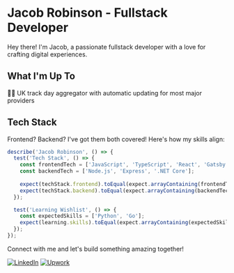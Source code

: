 # Jacob Robinson - Fullstack Developer

Hey there! I'm Jacob, a passionate fullstack developer with a love for crafting digital experiences.

## What I'm Up To

🚗🏁 UK track day aggregator with automatic updating for most major providers

## Tech Stack

Frontend? Backend? I've got them both covered! Here's how my skills align:

```javascript
describe('Jacob Robinson', () => {
  test('Tech Stack', () => {
    const frontendTech = ['JavaScript', 'TypeScript', 'React', 'Gatsby', 'Next.js', 'Redux'];
    const backendTech = ['Node.js', 'Express', '.NET Core'];
    
    expect(techStack.frontend).toEqual(expect.arrayContaining(frontendTech));
    expect(techStack.backend).toEqual(expect.arrayContaining(backendTech));
  });

  test('Learning Wishlist', () => {
    const expectedSkills = ['Python', 'Go'];
    expect(learning.skills).toEqual(expect.arrayContaining(expectedSkills));
  });
});
```

Connect with me and let's build something amazing together!

[![LinkedIn](https://img.shields.io/badge/LinkedIn-Connect-blue)](https://www.linkedin.com/in/jacob-robinson-dev/)
[![Upwork](https://img.shields.io/badge/Upwork-Hire%20Me-green)](https://www.upwork.com/freelancers/~01116c740977d15990)
